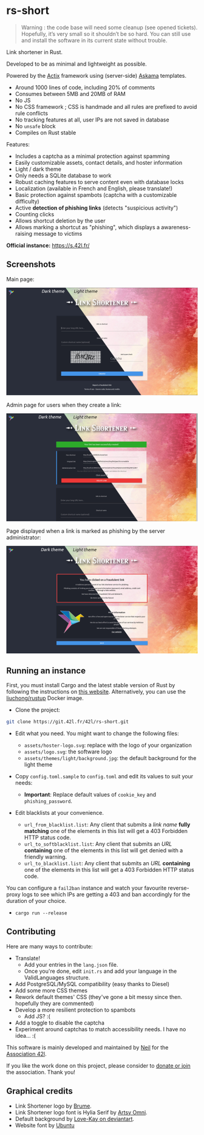 # rs-short

> Warning : the code base will need some cleanup (see opened tickets). Hopefully, it’s very small so it shouldn’t be so hard. You can still use and install the software in its current state without trouble.


Link shortener in Rust.

Developed to be as minimal and lightweight as possible.

Powered by the [Actix](https://actix.rs) framework using (server-side) [Askama](https://github.com/djc/askama) templates.

- Around 1000 lines of code, including 20% of comments
- Consumes between 5MB and 20MB of RAM
- No JS
- No CSS framework ; CSS is handmade and all rules are prefixed to avoid rule conflicts
- No tracking features at all, user IPs are not saved in database
- No `unsafe` block
- Compiles on Rust stable

Features:
- Includes a captcha as a minimal protection against spamming
- Easily customizable assets, contact details, and hoster information
- Light / dark theme
- Only needs a SQLite database to work
- Robust caching features to serve content even with database locks
- Localization (available in French and English, please translate!)
- Basic protection against spambots (captcha with a customizable difficulty)
- Active **detection of phishing links** (detects "suspicious activity")
- Counting clicks
- Allows shortcut deletion by the user
- Allows marking a shortcut as "phishing", which displays a awareness-raising message to victims

**Official instance:** https://s.42l.fr/

## Screenshots

Main page:

![Main page screenshot](screenshots/create.jpg)

Admin page for users when they create a link:

![New link screenshot](screenshots/admin.jpg)

Page displayed when a link is marked as phishing by the server administrator:

![Main page screenshot](screenshots/fraud.jpg)

## Running an instance

First, you must install Cargo and the latest stable version of Rust by following the instructions on [this website](https://rustup.rs/). Alternatively, you can use the [liuchong/rustup](https://hub.docker.com/r/liuchong/rustup) Docker image.

- Clone the project:

```bash
git clone https://git.42l.fr/42l/rs-short.git
```

- Edit what you need. You might want to change the following files:
    - `assets/hoster-logo.svg`: replace with the logo of your organization
    - `assets/logo.svg`: the software logo
    - `assets/themes/light/background.jpg`: the default background for the light theme

- Copy `config.toml.sample` to `config.toml` and edit its values to suit your needs:
    - **Important**: Replace default values of `cookie_key` and `phishing_password`.

- Edit blacklists at your convenience.
    - `url_from_blacklist.list`: Any client that submits a *link name* **fully matching** one of the elements in this list will get a 403 Forbidden HTTP status code.
    - `url_to_softblacklist.list`: Any client that submits an *URL* **containing** one of the elements in this list will get denied with a friendly warning.
    - `url_to_blacklist.list`: Any client that submits an *URL* **containing** one of the elements in this list will get a 403 Forbidden HTTP status code.

You can configure a `fail2ban` instance and watch your favourite reverse-proxy logs to see which IPs are getting a 403 and ban accordingly for the duration of your choice.

- `cargo run --release`

## Contributing

Here are many ways to contribute:
- Translate!
    - Add your entries in the `lang.json` file.
    - Once you're done, edit `init.rs` and add your language in the ValidLanguages structure.
- Add PostgreSQL/MySQL compatibility (easy thanks to Diesel)
- Add some more CSS themes
- Rework default themes' CSS (they've gone a bit messy since then. hopefully they are commented)
- Develop a more resilient protection to spambots
    - Add JS? :(
- Add a toggle to disable the captcha
- Experiment around captchas to match accessibility needs. I have no idea... :(

This software is mainly developed and maintained by [Neil](https://shelter.moe/@Neil) for the [Association 42l](https://42l.fr). 

If you like the work done on this project, please consider to [donate or join](https://42l.fr/Support-us) the association. Thank you!

## Graphical credits

- Link Shortener logo by [Brume](https://shelter.moe/@Brume).
- Link Shortener logo font is Hylia Serif by [Artsy Omni](http://artsyomni.com/hyliaserif).
- Default background by [Love-Kay on deviantart](https://www.deviantart.com/love-kay/art/Abstract-Colorful-Watercolor-Texture-438376516).
- Website font by [Ubuntu](https://design.ubuntu.com/font/)
